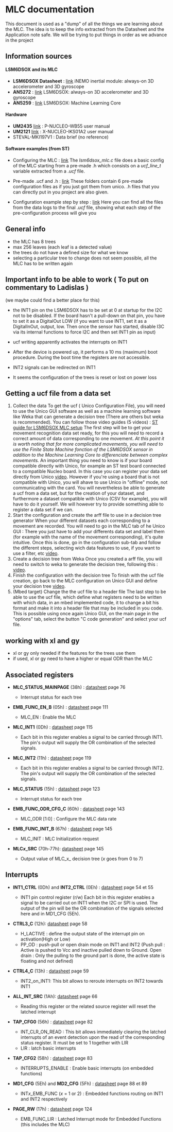 # MLC documentation

This document is used as a "dump" of all the things we are learning about the MLC.
The idea is to keep the info extracted from the Datasheet and the Application note safe. We will be trying to put things in order as we advance in the project

## Information sources

#### LSM6DSOX and its MLC
* **LSM6DSOX Datasheet** : [link](https://www.st.com/resource/en/datasheet/lsm6dsox.pdf) iNEMO inertial module: always-on 3D accelerometer and 3D gyroscope
* **AN5272** : [link](https://www.st.com/resource/en/application_note/dm00571818-lsm6dsox-alwayson-3d-accelerometer-and-3d-gyroscope-stmicroelectronics.pdf) LSM6DSOX: always-on 3D accelerometer and 3D gyroscope
* **AN5259** : [link](https://www.st.com/content/ccc/resource/technical/document/application_note/group1/5f/d8/0a/fe/04/f0/4c/b8/DM00563460/files/DM00563460.pdf/jcr:content/translations/en.DM00563460.pdf) LSM6DSOX: Machine Learning Core

#### Hardware
* **UM2435** [link](https://www.st.com/resource/en/user_manual/dm00517423-bluetooth-low-energy-and-802154-nucleo-pack-based-on-stm32wb-series-microcontrollers-stmicroelectronics.pdf) : P-NUCLEO-WB55 user manual
* **UM2121** [link](https://www.st.com/resource/en/user_manual/dm00333132-getting-started-with-the-xnucleoiks01a2-motion-mems-and-environmental-sensor-expansion-board-for-stm32-nucleo-stmicroelectronics.pdf) : X-NUCLEO-IKS01A2 user manual
* STEVAL-MKI197V1 : Data brief (no reference)

#### Software examples (from ST)
* Configuring the MLC : [link](https://github.com/STMicroelectronics/STMems_Standard_C_drivers/tree/master/lsm6dsox_STdC/example/lsm6dsox_mlc.c)
The _lsm6dsox_mlc.c_ file does a basic config of the MLC starting from a pre-made .h which consists on a _ucf_line_t_ variable extracted from a _.ucf_ file.

* Pre-made .ucf and .h : [link](https://github.com/STMicroelectronics/STMems_Machine_Learning_Core/tree/master/lsm6dsox)
These folders contain 6 pre-made configuration files as if you just got them from unico. .h files that you can directly put in you project are also given.

* Configuration example step by step : [link](https://github.com/STMicroelectronics/STMems_Machine_Learning_Core/tree/master/configuration_example)
Here you can find all the files from the data logs to the final _.ucf_ file, showing what each step of the pre-configuration process will give you 


## General info
* the MLC has 8 trees
* max 256 leaves (each leaf is a detected value)
* the trees do not have a defined size for what we know
* selecting a particular tree to change does not seem possible, all the MLC has to be written again

## Important info to be able to work ( To put on commentary to Ladislas )
(we maybe could find a better place for this)
* the INT1 pin on the LSM6DSOX has to be set at 0 at startup for the I2C not to be disabled. If the board hasn't a pull-down on that pin, you have to set it as a DigitalOut LOW (if you want to use INT1, set it as a DigitalInOut, output, low. Then once the sensor has started, disable I3C via its internal functions to force I2C and then set INT1 pin as input)

* ucf writing apparently activates the interrupts on INT1

* After the device is powered up, it performs a 10 ms (maximum) boot procedure. During the boot time the registers are not accessible.

* INT2 signals can be redirected on INT1

* It seems the configuration of the trees is reset or lost on power loss


## Getting a ucf file from a data set 
1. Collect the data
To get the ucf ( Unico Configuration File), you will need to use the Unico GUI software as well as a machine learning software like Weka that can generate a decision tree (There are others but weka is recommended). You can follow those video guides (5 videos) : [ST guide for LSM6DSOX MLC setup](https://www.youtube.com/watch?v=xn92M_VSv0o)
The first step will be to get your movement recognition data set ready, for this you will need to record a correct amount of data corresponding to one movement.
_At this point it is worth noting that for more complicated movements, you will need to use the Finite State Machine fonction of the LSM6DSOX sensor in addition to the Machine Learning Core to differenciate between complex movements._
An important thing you need to know is if your board compatible directly with Unico, for example an ST test board connected to a compatible Nucleo board. In this case you can register your data set directly from Unico [video](https://www.youtube.com/watch?v=xhcq0MMdGiY&t=1s). However if you're using a board that is not compatible with Unico, you will ahave to use Unico in "offline" mode, not communicating with the card. You will nevertheless be able to generate a ucf from a data set, but for the creation of your dataset, and furthermore a dataset compatible with Unico (CSV for example), you will have to do it yourself. We will however try to provide something able to register a data set if we can.
2. Start the configuration and create the arff file to use in a decision tree generator
When your different datasets each corresponding to a movement are recorded. You will need to go in the MLC tab of he Unico GUI : There you just have to add your differents data set and label them (for example with the name of the movement corresponding), it's quite intuitive. Once this is done, go in the configuration sub-tab and follow the different steps, selecting wich data features to use, if you want to use a filter, etc [video](https://www.youtube.com/watch?v=NRvoH6jmiys). 
3. Create a decision tree from Weka
Once you created a arff file, you will need to switch to weka to generate the decision tree, following this : [video](https://www.youtube.com/watch?v=fZEKBWfCyg4).
4. Finish the configuration with the decision tree
To finish with the ucf file creation, go back to the MLC configuration on Unico GUI and define your decision tree [video](https://youtu.be/yvoBt9zl5Ws).
5. (Mbed target) Change the the ucf file to a header file
The last step to be able to use the ucf file, which define what registers need to be written with which data, in an mbed implemented code, it to change a bit his format and make it into a header file that may be included in you code. This is possible using once again Unico GUI, on the main page in the "options" tab, select the button "C code generation" and select your ucf file.


## working with xl and gy
* xl or gy only needed if the features for the trees use them
* if used, xl or gy need to have a higher or equal ODR than the MLC


## Associated registers

* **MLC_STATUS_MAINPAGE** (38h) : [datasheet](https://www.st.com/resource/en/datasheet/lsm6dsox.pdf#page=76) page 76 
    * Interrupt status for each tree

* **EMB_FUNC_EN_B** (05h) : [datasheet](https://www.st.com/resource/en/datasheet/lsm6dsox.pdf#page=111) page 111
    * MLC_EN : Enable the MLC 
    
* **MLC_INT1** (0Dh) : [datasheet](https://www.st.com/resource/en/datasheet/lsm6dsox.pdf#page=115) page 115
    * Each bit in this register enables a signal to be carried through INT1. The pin's output will supply the OR combination of the selected signals.

* **MLC_INT2** (11h) : [datasheet](https://www.st.com/resource/en/datasheet/lsm6dsox.pdf#page=119) page 119
    * Each bit in this register enables a signal to be carried through INT2. The pin's output will supply the OR combination of the selected signals.

* **MLC_STATUS** (15h) : [datasheet](https://www.st.com/resource/en/datasheet/lsm6dsox.pdf#page=123) page 123
    * Interrupt status for each tree

* **EMB_FUNC_ODR_CFG_C** (60h) : [datasheet](https://www.st.com/resource/en/datasheet/lsm6dsox.pdf#page=143) page 143
    * MLC_ODR [1:0] : Configure the MLC data rate
    
* **EMB_FUNC_INIT_B** (67h) : [datasheet](https://www.st.com/resource/en/datasheet/lsm6dsox.pdf#page=145) page 145
    *  MLC_INIT : MLC Initialization request

* **MLC*x*_SRC** (70h-77h): [datasheet](https://www.st.com/resource/en/datasheet/lsm6dsox.pdf#page=145) page 145
    * Output value of MLC_x_ decision tree (*x* goes from 0 to 7)

## Interrupts
* **INT1_CTRL** (0Dh) and **INT2_CTRL** (0Eh) : [datasheet](https://www.st.com/resource/en/datasheet/lsm6dsox.pdf#page=54) page 54 et 55
    * INT1 pin control register (r/w)
    Each bit in this register enables a signal to be carried out on INT1 when the I2C or SPI is used. The output of the pin will be the OR combination of the signals selected here and in MD1_CFG (5Eh).

* **CTRL3_C** (12h): [datasheet](https://www.st.com/resource/en/datasheet/lsm6dsox.pdf#page=58) page 58
    * H_LACTIVE : define the output state of the interrupt pin on activation(High or Low)
    * PP_OD : push-pull or open drain mode on INT1 and INT2 (Push pull : Active is pushed to Vcc and inactive pulled down to Ground. Open drain : Only the pulling to the ground part is done, the active state is floating and not defined)

* **CTRL4_C** (13h) : [datasheet](https://www.st.com/resource/en/datasheet/lsm6dsox.pdf#page=59) page 59
    * INT2_on_INT1: This bit allows to reroute interrupts on INT2 towards INT1
    
* **ALL_INT_SRC** (1Ah): [datasheet](https://www.st.com/resource/en/datasheet/lsm6dsox.pdf#page=66) page 66
    * Reading this register or the related source register will reset the latched interrupt

* **TAP_CFG0** (56h) : [datasheet](https://www.st.com/resource/en/datasheet/lsm6dsox.pdf#page=82) page 82
    * INT_CLR_ON_READ : This bit allows immediately clearing the latched interrupts of an event detection upon the read of the corresponding status register. It must be set to 1 together with LIR
    * LIR : latch basic interrupts

* **TAP_CFG2** (58h) : [datasheet](https://www.st.com/resource/en/datasheet/lsm6dsox.pdf#page=83) page 83
    * INTERRUPTS_ENABLE : Enable basic interrupts (on embedded functions)
    
* **MD1_CFG** (5Eh) and **MD2_CFG** (5Fh) : [datasheet](https://www.st.com/resource/en/datasheet/lsm6dsox.pdf#page=88) page 88 et 89
    * INT*x*_EMB_FUNC (*x* = 1 or 2) : Embedded functions routing on INT1 and INT2 respectively

* **PAGE_RW** (17h) : [datasheet](https://www.st.com/resource/en/datasheet/lsm6dsox.pdf#page=124) page 124
    * EMB_FUNC_LIR : Latched Interrupt mode for Embedded Functions (this includes the MLC)
